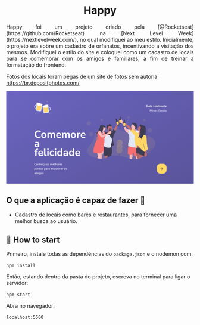 <h1 align="center"> Happy </h1>
<p align="justify">Happy foi um projeto criado pela [@Rocketseat](https://github.com/Rocketseat) na [Next Level Week](https://nextlevelweek.com/), no qual modifiquei ao meu estilo.
Inicialmente, o projeto era sobre um cadastro de orfanatos, incentivando a visitação dos mesmos. Modifiquei o estilo do site e coloquei como um cadastro de locais para se comemorar com os amigos e familiares, a fim de treinar a formatação do frontend.

Fotos dos locais foram pegas de um site de fotos sem autoria: https://br.depositphotos.com/ </p>

<img src="https://github.com/ancleite/happyNLW3Modified/blob/main/Captura%20de%20tela%202020-12-06%20202215.png?raw=true">

## O que a aplicação é capaz de fazer :checkered_flag:
- Cadastro de locais como bares e restaurantes, para fornecer uma melhor busca ao usuário.

## :rocket: How to start
Primeiro, instale todas as dependências do ```package.json``` e o nodemon com:
```
npm install
```
Então, estando dentro da pasta do projeto, escreva no terminal para ligar o servidor:
```
npm start
```
Abra no navegador:
```
localhost:5500
```
